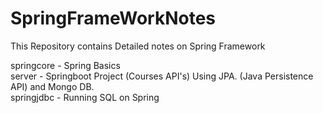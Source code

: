 # SpringFrameWorkNotes
This Repository contains Detailed notes on Spring Framework


springcore - Spring Basics
<br>
server - Springboot Project (Courses API's) Using JPA. (Java Persistence API) and Mongo DB.
<br>
springjdbc - Running SQL on Spring

